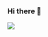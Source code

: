 ### Hi there 👋




<img aline="center"  src ="https://user-images.githubusercontent.com/132709271/236562294-ec77efc3-5c87-4c3c-b93f-8a388eecac50.svg">
